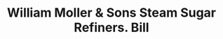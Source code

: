 ---
doi: 10.7916/D841886N
date_other: '1870'
date_other_textual: '1870'
form: printed ephemera
genre:
- Invoices
name:
- William Moller & Sons Steam Sugar Refiners
object_in_context_url: https://biggert.cul.columbia.edu/items/view/ave_biggert_01152
subject_hierarchical_geographic:
- New York, New York, United States
subject_name:
- William Moller & Sons Steam Sugar Refiners
title: William Moller & Sons Steam Sugar Refiners. Bill
sort_title: William Moller & Sons Steam Sugar Refiners. Bill
call_number: ave_biggert_01152
coordinates:
- 40.71277777777778,-74.00583333333333
pid: ave_biggert_01152
identifiers: ave_biggert_01152
canvas_id: ldpd:396416
permalink: "/items/ave_biggert_01152/"
layout: iiif-image-page
---